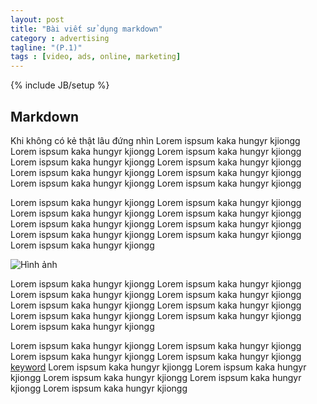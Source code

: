 ```yaml
---
layout: post
title: "Bài viết sử dụng markdown"
category : advertising
tagline: "(P.1)"
tags : [video, ads, online, marketing]
---
```


{% include JB/setup %}

## Markdown

Khi không có kẻ thật lâu đứng nhìn 
Lorem ispsum kaka hungyr kjiongg Lorem ispsum kaka hungyr kjiongg Lorem ispsum kaka hungyr kjiongg Lorem ispsum kaka hungyr kjiongg Lorem ispsum kaka hungyr kjiongg Lorem ispsum kaka hungyr kjiongg Lorem ispsum kaka hungyr kjiongg Lorem ispsum kaka hungyr kjiongg Lorem ispsum kaka hungyr kjiongg 

Lorem ispsum kaka hungyr kjiongg Lorem ispsum kaka hungyr kjiongg Lorem ispsum kaka hungyr kjiongg Lorem ispsum kaka hungyr kjiongg Lorem ispsum kaka hungyr kjiongg Lorem ispsum kaka hungyr kjiongg Lorem ispsum kaka hungyr kjiongg Lorem ispsum kaka hungyr kjiongg Lorem ispsum kaka hungyr kjiongg 

<!-- must have a image with ALT -->
![Hình ảnh](https://octodex.github.com/images/yaktocat.png)

Lorem ispsum kaka hungyr kjiongg Lorem ispsum kaka hungyr kjiongg Lorem ispsum kaka hungyr kjiongg Lorem ispsum kaka hungyr kjiongg Lorem ispsum kaka hungyr kjiongg Lorem ispsum kaka hungyr kjiongg Lorem ispsum kaka hungyr kjiongg Lorem ispsum kaka hungyr kjiongg Lorem ispsum kaka hungyr kjiongg  

<!-- must have 2 link to trust site -->
Lorem ispsum kaka hungyr kjiongg Lorem ispsum kaka hungyr kjiongg Lorem ispsum kaka hungyr kjiongg Lorem ispsum kaka hungyr kjiongg [keyword](http://wikipedia.org/keyword) Lorem ispsum kaka hungyr kjiongg Lorem ispsum kaka hungyr kjiongg Lorem ispsum kaka hungyr kjiongg Lorem ispsum kaka hungyr kjiongg Lorem ispsum kaka hungyr kjiongg  





